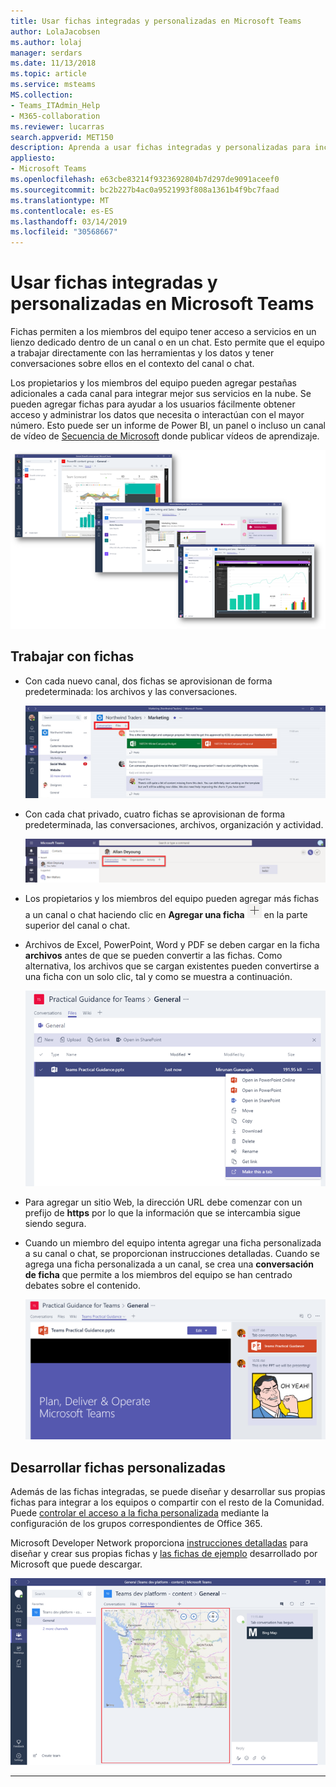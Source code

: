 ```yaml
---
title: Usar fichas integradas y personalizadas en Microsoft Teams
author: LolaJacobsen
ms.author: lolaj
manager: serdars
ms.date: 11/13/2018
ms.topic: article
ms.service: msteams
MS.collection:
- Teams_ITAdmin_Help
- M365-collaboration
ms.reviewer: lucarras
search.appverid: MET150
description: Aprenda a usar fichas integradas y personalizadas para incluir características como conversaciones, archivos, mapas y mucho más.
appliesto:
- Microsoft Teams
ms.openlocfilehash: e63cbe83214f9323692804b7d297de9091aceef0
ms.sourcegitcommit: bc2b227b4ac0a9521993f808a1361b4f9bc7faad
ms.translationtype: MT
ms.contentlocale: es-ES
ms.lasthandoff: 03/14/2019
ms.locfileid: "30568667"
---
```

<a name="use-built-in-and-custom-tabs-in-microsoft-teams"></a>Usar fichas integradas y personalizadas en Microsoft Teams
==================================================

Fichas permiten a los miembros del equipo tener acceso a servicios en un lienzo dedicado dentro de un canal o en un chat. Esto permite que el equipo a trabajar directamente con las herramientas y los datos y tener conversaciones sobre ellos en el contexto del canal o chat. 

Los propietarios y los miembros del equipo pueden agregar pestañas adicionales a cada canal para integrar mejor sus servicios en la nube. Se pueden agregar fichas para ayudar a los usuarios fácilmente obtener acceso y administrar los datos que necesita o interactúan con el mayor número. Esto puede ser un informe de Power BI, un panel o incluso un canal de vídeo de [Secuencia de Microsoft](https://go.microsoft.com/fwlink/?linkid=855785) donde publicar vídeos de aprendizaje.

![Tres capturas de pantalla con contenido diverso en las fichas.](media/Use_built-in_and_custom_tabs_in_Microsoft_Teams_image4.png)

## <a name="work-with-tabs"></a>Trabajar con fichas

- Con cada nuevo canal, dos fichas se aprovisionan de forma predeterminada: los archivos y las conversaciones. 

    ![Captura de pantalla de la sección Conversación del equipo de marketing.](media/Use_built-in_and_custom_tabs_in_Microsoft_Teams_image1.png)
- Con cada chat privado, cuatro fichas se aprovisionan de forma predeterminada, las conversaciones, archivos, organización y actividad.

    ![Captura de pantalla de las fichas en una conversación.](media/Use_built-in_and_custom_tabs_add_tabs_to_a_chat.png)

- Los propietarios y los miembros del equipo pueden agregar más fichas a un canal o chat haciendo clic en **Agregar una ficha** ![captura de pantalla de la adición de un botón de la ficha, que muestra un signo +.](media/Use_built-in_and_custom_tabs_add_a_tab_button.png) en la parte superior del canal o chat.

- Archivos de Excel, PowerPoint, Word y PDF se deben cargar en la ficha **archivos** antes de que se pueden convertir a las fichas. Como alternativa, los archivos que se cargan existentes pueden convertirse a una ficha con un solo clic, tal y como se muestra a continuación.

    ![Captura de pantalla de la ficha Archivos con un archivo de PowerPoint seleccionado.](media/Use_built-in_and_custom_tabs_in_Microsoft_Teams_image2.png)

- Para agregar un sitio Web, la dirección URL debe comenzar con un prefijo de **https** por lo que la información que se intercambia sigue siendo segura.

- Cuando un miembro del equipo intenta agregar una ficha personalizada a su canal o chat, se proporcionan instrucciones detalladas. Cuando se agrega una ficha personalizada a un canal, se crea una **conversación de ficha** que permite a los miembros del equipo se han centrado debates sobre el contenido.

    ![Captura de pantalla de una ficha personalizada con una conversación de ficha en la parte derecha de la ventana.](media/Use_built-in_and_custom_tabs_in_Microsoft_Teams_image3.png)

## <a name="develop-custom-tabs"></a>Desarrollar fichas personalizadas

Además de las fichas integradas, se puede diseñar y desarrollar sus propias fichas para integrar a los equipos o compartir con el resto de la Comunidad. Puede [controlar el acceso a la ficha personalizada](https://docs.microsoft.com/en-us/microsoftteams/platform/get-started/design#streamline-access) mediante la configuración de los grupos correspondientes de Office 365.

Microsoft Developer Network proporciona [instrucciones detalladas](https://go.microsoft.com/fwlink/?linkid=855786) para diseñar y crear sus propias fichas y [las fichas de ejemplo](https://go.microsoft.com/fwlink/?linkid=855787) desarrollado por Microsoft que puede descargar.

![Captura de pantalla de una ficha personalizada de ejemplo en Microsoft Teams](media/Use_built-in_and_custom_tabs_in_Microsoft_Teams_image5.png)

---
